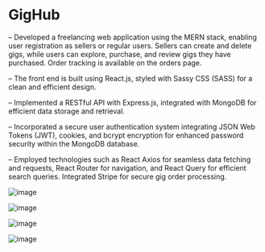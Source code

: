 # GigHub  
– Developed a freelancing web application using the MERN stack, enabling user registration as sellers or regular users. Sellers can create and delete gigs, while users can explore, purchase, and review gigs they have purchased. Order tracking is available on the orders page.  
  
– The front end is built using React.js, styled with Sassy CSS (SASS) for a clean and efficient design.
  
– Implemented a RESTful API with Express.js, integrated with MongoDB for efficient data storage and retrieval.
  
– Incorporated a secure user authentication system integrating JSON Web Tokens (JWT), cookies, and bcrypt encryption for enhanced password security within the MongoDB database.  
  
– Employed technologies such as React Axios for seamless data fetching and requests, React Router for navigation, and React Query for efficient search queries. Integrated Stripe for secure gig order processing.  
  
  
![image](https://github.com/SunnyK9325/GigHub/assets/95949944/80bdbd3a-3913-4871-a3dc-b9cd1af87c70) 
  
![image](https://github.com/SunnyK9325/GigHub/assets/95949944/3d516376-faeb-4473-9849-891e1f4bdac1) 
  
![image](https://github.com/SunnyK9325/GigHub/assets/95949944/a72588e8-4122-4661-8517-037dc1f2482f)
  
![image](https://github.com/SunnyK9325/GigHub/assets/95949944/68756c51-ff60-403d-afa9-00a744ba6f46)



